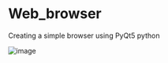 # Web_browser

Creating a simple browser using PyQt5 python

![image](https://github.com/akhilkarthik/Web_browser/assets/40953068/37fa33ab-826c-4931-b1e5-4e701b8cad6a)

